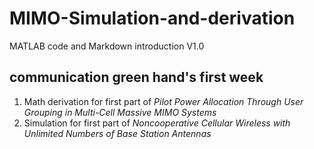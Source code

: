 # MIMO-Simulation-and-derivation
MATLAB code and  Markdown introduction V1.0
## communication green hand's first week 

1. Math derivation for first part of _Pilot Power Allocation Through User Grouping in Multi-Cell Massive MIMO Systems_
2. Simulation for first part of _Noncooperative Cellular Wireless with Unlimited Numbers of Base Station Antennas_
